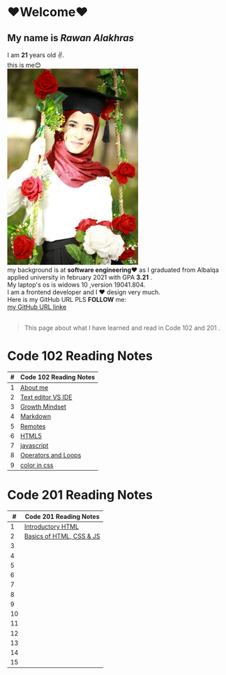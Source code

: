 # ❤Welcome❤
## My name is *Rawan Alakhras* 
I am **21** years old ✌. <br>this is me😊<br>
![me](me.JPG)<br>
my background is at **software engineering❤** as I graduated from Albalqa applied university in february 2021 with GPA **3.21** .<br>
My laptop's os  is widows 10 ,version  19041.804.<br>
I am a frontend developer and I ❤ design very much.<br>
Here is my GitHub URL PLS **FOLLOW** me:<br>
[my GitHub URL linke](https://github.com/RawanAlakhras)
<br><br>
>This page about what   I have learned and read in Code 102 and 201 .
# Code 102 Reading Notes

| #  | Code 102 Reading Notes             |
| ---| ---------------------------------- |
| 1 | [About me](README.md)              |
| 2 | [Text editor VS IDE ](class-1.md)  |
| 3 | [Growth Mindset](class-2.md)       |
| 4 | [Markdown](Markdown.md)            |
| 5 | [Remotes](Remotes.md)              |
| 6 | [HTML5](HTML&css.md)               |
| 7 | [javascript](javascript.md)        |
| 8 | [Operators and Loops](OperatorsandLoops.md)|
| 9 | [color in css](color.md)|
# Code 201 Reading Notes
| #  | Code 201 Reading Notes             |
| ---| ---------------------------------- |
| 1 | [Introductory HTML](class-01.md)   |
| 2 | [Basics of HTML, CSS & JS](class-02.md)    |
| 3 |                                    |
| 4 |                                    |
| 5 |                                    |
| 6 |                                    |
| 7 |                                    |
| 8 |                                    |
| 9 |                                    |
| 10 |                                    |
| 11 |                                    |
| 12 |                                    |
| 13 |                                    |
| 14 |                                    |
| 15 |                                    |




